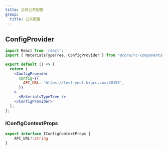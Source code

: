 ```yaml
---
title: 全局公共配置
group:
  title: 公共配置
---
```


## ConfigProvider



```jsx
import React from 'react';
import { MaterialsTypeTree, ConfigProvider } from '@core/rc-components';

export default () => {
  return (
    <ConfigProvider
      config={{
        API_URL: 'https://test-ymsl.kxgcc.com:30195',
      }}
    >
      <MaterialsTypeTree />
    </ConfigProvider>
  );
};
```

<API src="./index.tsx" ></API>


### IConfigContextProps

```ts
export interface IConfigContextProps {
    API_URL?:string
}

```